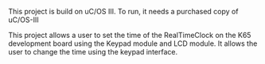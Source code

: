 This project is build on uC/OS III. To run, it needs a purchased copy of uC/OS-III

This project allows a user to set the time of the RealTimeClock on the K65 development board
using the Keypad module and LCD module. It allows the user to change the time using the keypad interface.
